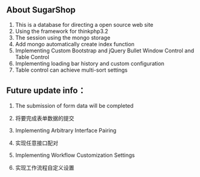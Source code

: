 ﻿## About SugarShop
1. This is a database for directing a open source web site
2. Using the framework for thinkphp3.2
3. The session using the mongo storage
4. Add mongo automatically create index function
5. Implementing Custom Bootstrap and jQuery Bullet Window Control and Table Control
6. Implementing loading bar history and custom configuration
7. Table control can achieve multi-sort settings

## Future update info：
1. The submission of form data will be completed
1. 将要完成表单数据的提交

2. Implementing Arbitrary Interface Pairing
2. 实现任意接口配对

3. Implementing Workflow Customization Settings
3. 实现工作流程自定义设置